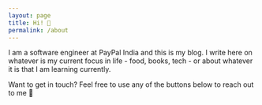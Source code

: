 ```yaml
---
layout: page
title: Hi! 👋
permalink: /about
---
```


I am a software engineer at PayPal India and this is my blog. I write here on whatever is my current focus in life - food, books, tech - or about whatever it is that I am learning currently.

Want to get in touch? Feel free to use any of the buttons below to reach out to me 🍻